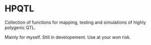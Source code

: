 HPQTL
=====

Collection of functions for mapping, testing and simulations of highly polygenic QTL.

Mainly for myself. Still in developement. Use at your won risk. 

